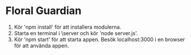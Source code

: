 # Floral Guardian

1. Kör 'npm install' för att installera modulerna.
2. Starta en terminal i \server och kör 'node server.js'. 
3. Kör 'npm start' för att starta appen. Besök localhost:3000 i en browser för att använda appen.
